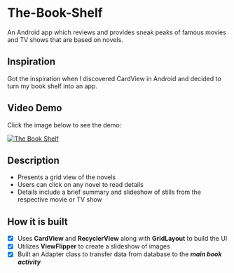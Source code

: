 # The-Book-Shelf
An Android app which reviews and provides sneak peaks of famous movies and TV shows that are based on novels.

## Inspiration
Got the inspiration when I discovered CardView in Android and decided to turn my book shelf into an app.

## Video Demo 
Click the image below to see the demo:

[![The Book Shelf](https://img.youtube.com/vi/ZWexTmj-OOA/0.jpg)](http://www.youtube.com/watch?v=ZWexTmj-OOA)
 
## Description
- Presents a grid view of the novels
- Users can click on any novel to read details
- Details include a brief summary and slideshow of stills from the respective movie or TV show

## How it is built
- [x] Uses **CardView** and **RecyclerView** along with **GridLayout** to build the UI
- [x] Utilizes **ViewFlipper** to create a slideshow of images
- [x] Built an Adapter class to transfer data from database to the **_main book activity_**
